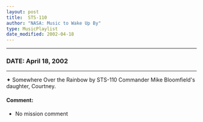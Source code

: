 ```yaml
---
layout: post
title:  STS-110
author: "NASA: Music to Wake Up By"
type: MusicPlaylist
date_modified: 2002-04-18
---
```


----
### DATE: April 18, 2002
----
✦ Somewhere Over the Rainbow by STS-110 Commander Mike Bloomfield's daughter, Courtney.

#### Comment:
* No mission comment
